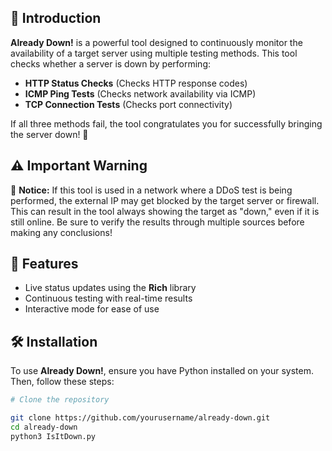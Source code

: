 
## 📌 Introduction
**Already Down!** is a powerful tool designed to continuously monitor the availability of a target server using multiple testing methods. This tool checks whether a server is down by performing:

- **HTTP Status Checks** (Checks HTTP response codes)
- **ICMP Ping Tests** (Checks network availability via ICMP)
- **TCP Connection Tests** (Checks port connectivity)

If all three methods fail, the tool congratulates you for successfully bringing the server down! 🎉

## ⚠️ Important Warning
🚨 **Notice:** If this tool is used in a network where a DDoS test is being performed, the external IP may get blocked by the target server or firewall. This can result in the tool always showing the target as "down," even if it is still online. Be sure to verify the results through multiple sources before making any conclusions!

## 🚀 Features
- Live status updates using the **Rich** library
- Continuous testing with real-time results
- Interactive mode for ease of use

## 🛠️ Installation
To use **Already Down!**, ensure you have Python installed on your system. Then, follow these steps:

```sh
# Clone the repository

git clone https://github.com/yourusername/already-down.git
cd already-down
python3 IsItDown.py

